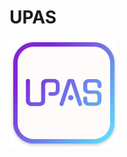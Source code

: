 # UPAS

![User Public Achievement Logo](https://github.com/relinkd/UPAS/blob/main/images/upas_logo_x05_upd3.png)